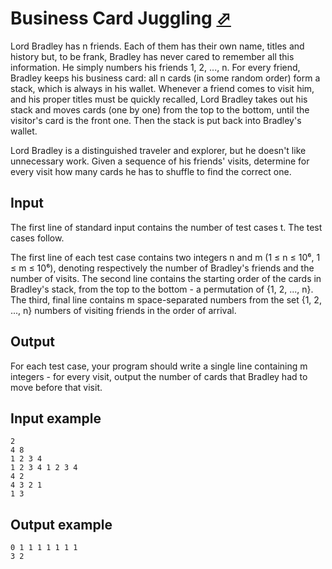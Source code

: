 # Business Card Juggling [⬀](https://www.e-olymp.com/en/problems/5543)
Lord Bradley has n friends. Each of them has their own name, titles and history but, to be frank, Bradley has never cared to remember all this information. He simply numbers his friends 1, 2, ..., n. For every friend, Bradley keeps his business card: all n cards (in some random order) form a stack, which is always in his wallet. Whenever a friend comes to visit him, and his proper titles must be quickly recalled, Lord Bradley takes out his stack and moves cards (one by one) from the top to the bottom, until the visitor's card is the front one. Then the stack is put back into Bradley's wallet.

Lord Bradley is a distinguished traveler and explorer, but he doesn't like unnecessary work. Given a sequence of his friends' visits, determine for every visit how many cards he has to shuffle to find the correct one.

## Input
The first line of standard input contains the number of test cases t. The test cases follow.

The first line of each test case contains two integers n and m (1 ≤ n ≤ 10⁶, 1 ≤ m ≤ 10⁶), denoting respectively the number of Bradley's friends and the number of visits. The second line contains the starting order of the cards in Bradley's stack, from the top to the bottom - a permutation of {1, 2, ..., n}. The third, final line contains m space-separated numbers from the set {1, 2, ..., n} numbers of visiting friends in the order of arrival.

## Output
For each test case, your program should write a single line containing m integers - for every visit, output the number of cards that Bradley had to move before that visit.

## Input example
```
2
4 8
1 2 3 4
1 2 3 4 1 2 3 4
4 2
4 3 2 1
1 3
```

## Output example
```
0 1 1 1 1 1 1 1
3 2
```
